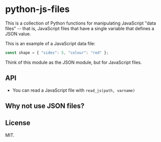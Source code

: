 # python-js-files

This is a collection of Python functions for manipulating JavaScript "data files" -- that is, JavaScript files that have a single variable that defines a JSON value.

This is an example of a JavaScript data file:

```javascript
const shape = { "sides": 5, "colour": "red" };
```

Think of this module as the JSON module, but for JavaScript files.

## API

*   You can read a JavaScript file with `read_js(path, varname)`

## Why not use JSON files?

## License

MIT.
